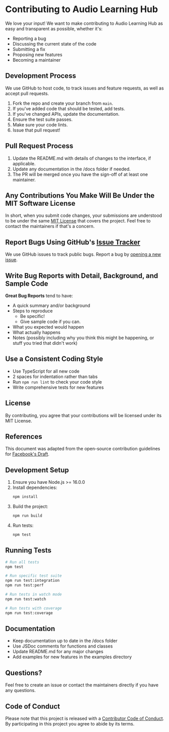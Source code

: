 # Contributing to Audio Learning Hub

We love your input! We want to make contributing to Audio Learning Hub as easy and transparent as possible, whether it's:

- Reporting a bug
- Discussing the current state of the code
- Submitting a fix
- Proposing new features
- Becoming a maintainer

## Development Process

We use GitHub to host code, to track issues and feature requests, as well as accept pull requests.

1. Fork the repo and create your branch from `main`.
2. If you've added code that should be tested, add tests.
3. If you've changed APIs, update the documentation.
4. Ensure the test suite passes.
5. Make sure your code lints.
6. Issue that pull request!

## Pull Request Process

1. Update the README.md with details of changes to the interface, if applicable.
2. Update any documentation in the /docs folder if needed.
3. The PR will be merged once you have the sign-off of at least one maintainer.

## Any Contributions You Make Will Be Under the MIT Software License

In short, when you submit code changes, your submissions are understood to be under the same [MIT License](http://choosealicense.com/licenses/mit/) that covers the project. Feel free to contact the maintainers if that's a concern.

## Report Bugs Using GitHub's [Issue Tracker](https://github.com/yourusername/audio-learning-hub/issues)

We use GitHub issues to track public bugs. Report a bug by [opening a new issue](https://github.com/yourusername/audio-learning-hub/issues/new).

## Write Bug Reports with Detail, Background, and Sample Code

**Great Bug Reports** tend to have:

- A quick summary and/or background
- Steps to reproduce
  - Be specific!
  - Give sample code if you can.
- What you expected would happen
- What actually happens
- Notes (possibly including why you think this might be happening, or stuff you tried that didn't work)

## Use a Consistent Coding Style

* Use TypeScript for all new code
* 2 spaces for indentation rather than tabs
* Run `npm run lint` to check your code style
* Write comprehensive tests for new features

## License

By contributing, you agree that your contributions will be licensed under its MIT License.

## References

This document was adapted from the open-source contribution guidelines for [Facebook's Draft](https://github.com/facebook/draft-js/blob/a9316a723f9e918afde44dea68b5f9f39b7d9b00/CONTRIBUTING.md).

## Development Setup

1. Ensure you have Node.js >= 16.0.0
2. Install dependencies:
   ```bash
   npm install
   ```
3. Build the project:
   ```bash
   npm run build
   ```
4. Run tests:
   ```bash
   npm test
   ```

## Running Tests

```bash
# Run all tests
npm test

# Run specific test suite
npm run test:integration
npm run test:perf

# Run tests in watch mode
npm run test:watch

# Run tests with coverage
npm run test:coverage
```

## Documentation

- Keep documentation up to date in the /docs folder
- Use JSDoc comments for functions and classes
- Update README.md for any major changes
- Add examples for new features in the examples directory

## Questions?

Feel free to create an issue or contact the maintainers directly if you have any questions.

## Code of Conduct

Please note that this project is released with a [Contributor Code of Conduct](CODE_OF_CONDUCT.md). By participating in this project you agree to abide by its terms.